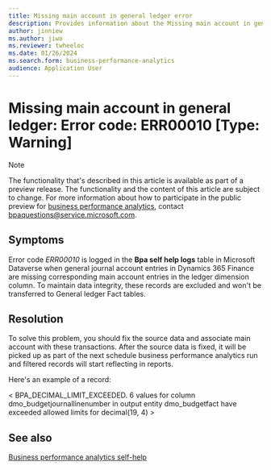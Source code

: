 ```yaml
---
title: Missing main account in general ledger error
description: Provides information about the Missing main account in general ledger error (error code ERR00010) in business performance analytics in Microsoft Dynamics 365 Finance.
author: jinniew
ms.author: jiwo
ms.reviewer: twheeloc 
ms.date: 01/26/2024
ms.search.form: business-performance-analytics
audience: Application User
---
```

# Missing main account in general ledger: Error code: ERR00010 [Type: Warning]

> [!NOTE]
> The functionality that's described in this article is available as part of a preview release. The functionality and the content of this article are subject to change. For more information about how to participate in the public preview for [business performance analytics](/dynamics365/finance/business-performance-analytics/business-performance-analytics-home-page), contact <bpaquestions@service.microsoft.com>.

## Symptoms

Error code *ERR00010* is logged in the **Bpa self help logs** table in Microsoft Dataverse when general journal account entries in Dynamics 365 Finance are missing corresponding main account entries in the ledger dimension column. To maintain data integrity, these records are excluded and won't be transferred to General ledger Fact tables.

## Resolution

To solve this problem, you should fix the source data and associate main account with these transactions. After the source data is fixed, it will be picked up as part of the next schedule business performance analytics run and filtered records will start reflecting in reports.

Here's an example of a record:

< BPA_DECIMAL_LIMIT_EXCEEDED. 6 values for column dmo_budgetjournallinenumber in output entity dmo_budgetfact have exceeded allowed limits for decimal(19, 4) >

## See also

[Business performance analytics self-help](business-performance-analytics-self-help-overview.md)
